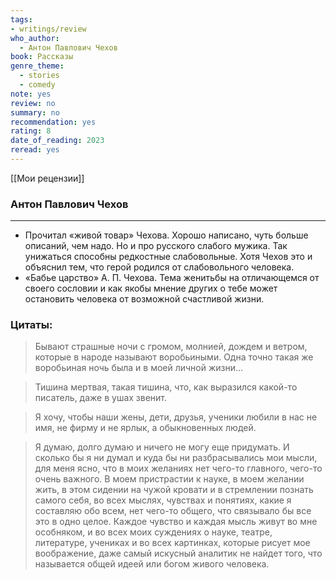 ```yaml
---
tags: 
- writings/review
who_author:
  - Антон Павлович Чехов
book: Рассказы
genre_theme:
  - stories
  - comedy
note: yes
review: no
summary: no
recommendation: yes
rating: 8
date_of_reading: 2023
reread: yes
---
```

[[Мои рецензии]]
### Антон Павлович Чехов
---

- Прочитал «живой товар» Чехова. Хорошо написано, чуть больше описаний, чем надо. Но и про русского слабого мужика. Так унижаться способны редкостные слабовольные. Хотя Чехов это и объяснил тем, что герой родился от слабовольного человека.
- «Бабье царство» А. П. Чехова. Тема женитьбы на отличающемся от своего сословии и как якобы мнение других о тебе может остановить человека от возможной счастливой жизни.
### Цитаты:

> Бывают страшные ночи с громом, молнией, дождем и ветром, которые в народе называют воробьиными. Одна точно такая же воробьиная ночь была и в моей личной жизни…

> Тишина мертвая, такая тишина, что, как выразился какой-то писатель, даже в ушах звенит.

> Я хочу, чтобы наши жены, дети, друзья, ученики любили в нас не имя, не фирму и не ярлык, а обыкновенных людей.

> Я думаю, долго думаю и ничего не могу еще придумать. И сколько бы я ни думал и куда бы ни разбрасывались мои мысли, для меня ясно, что в моих желаниях нет чего-то главного, чего-то очень важного. В моем пристрастии к науке, в моем желании жить, в этом сидении на чужой кровати и в стремлении познать самого себя, во всех мыслях, чувствах и понятиях, какие я составляю обо всем, нет чего-то общего, что связывало бы все это в одно целое. Каждое чувство и каждая мысль живут во мне особняком, и во всех моих суждениях о науке, театре, литературе, учениках и во всех картинках, которые рисует мое воображение, даже самый искусный аналитик не найдет того, что называется общей идеей или богом живого человека.